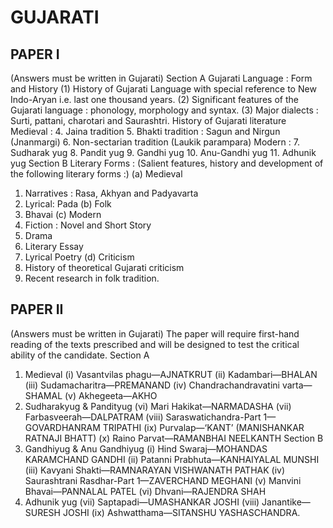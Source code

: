
# GUJARATI 


## PAPER I 
(Answers must be written in Gujarati) 
Section A 
Gujarati Language : Form and History 
(1) History of Gujarati Language with special reference to New Indo-Aryan i.e. last one thousand 
years. 
 (2) Significant features of the Gujarati language : phonology, morphology and syntax. 
 (3) Major dialects : Surti, pattani, charotari and Saurashtri. 
History of Gujarati literature 
Medieval : 
4. Jaina tradition 
 5. Bhakti tradition : Sagun and Nirgun (Jnanmargi) 
 6. Non-sectarian tradition (Laukik parampara) 
Modern : 
 7. Sudharak yug 
 8. Pandit yug 
 9. Gandhi yug 
 10. Anu-Gandhi yug 
 11. Adhunik yug 
Section B 
Literary Forms : (Salient features, history and development 
of the following literary forms :) 
 (a) Medieval 
1. Narratives : Rasa, Akhyan and Padyavarta 
 2. Lyrical: Pada 
 (b) Folk 
3. Bhavai 
 (c) Modern 
 4. Fiction : Novel and Short Story 
 5. Drama 
 6. Literary Essay 
 7. Lyrical Poetry 
 (d) Criticism 
8. History of theoretical Gujarati criticism 
 9. Recent research in folk tradition.



## PAPER II 
(Answers must be written in Gujarati) 
The paper will require first-hand reading of the texts prescribed and will be designed to test the critical 
ability of the candidate. 
Section A 
1. Medieval 
(i) Vasantvilas phagu—AJNATKRUT 
(ii) Kadambari—BHALAN 
(iii) Sudamacharitra—PREMANAND 
(iv) Chandrachandravatini varta—SHAMAL 
(v) Akhegeeta—AKHO 
2. Sudharakyug & Pandityug 
(vi) Mari Hakikat—NARMADASHA 
(vii) Farbasveerah—DALPATRAM 
(viii) Saraswatichandra-Part 1—GOVARDHANRAM TRIPATHI 
(ix) Purvalap—‘KANT’ (MANISHANKAR RATNAJI BHATT) 
(x) Raino Parvat—RAMANBHAI NEELKANTH 
Section B 
1. Gandhiyug & Anu Gandhiyug 
(i) Hind Swaraj—MOHANDAS KARAMCHAND GANDHI 
(ii) Patanni Prabhuta—KANHAIYALAL MUNSHI 
(iii) Kavyani Shakti—RAMNARAYAN VISHWANATH PATHAK 
(iv) Saurashtrani Rasdhar-Part 1—ZAVERCHAND MEGHANI 
(v) Manvini Bhavai—PANNALAL PATEL 
(vi) Dhvani—RAJENDRA SHAH 
2. Adhunik yug 
(vii) Saptapadi—UMASHANKAR JOSHI 
(viii) Janantike—SURESH JOSHI 
(ix) Ashwatthama—SITANSHU YASHASCHANDRA. 

